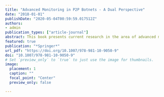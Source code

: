 ```yaml
---
title: "Advanced Monitoring in P2P Botnets - A Dual Perspective"
date: "2018-01-01"
publishDate: "2020-05-04T00:59:59.017512Z"
authors:
- admin
publication_types: ["article-journal"]
abstract: This book presents current research in the area of advanced monitoring in P2P botnets, and uses a dual-perspective approach to discuss aspects of botnet monitoring in-depth. First, from the perspective of a defender, e.g. researchers, it introduces advanced approaches to successfully monitor botnets, taking the presence of current botnet anti-monitoring mechanisms into consideration. Then, adopting a botmaster perspective to anticipate the advances in future botnets, it introduces advanced measures to detect and prevent monitoring activities. All the proposed methods were evaluated either using real-world data or in a simulation scenario. In addition to providing readers with an in-depth understanding of P2P botnets, the book also analyzes the implications of the various design choices of recent botnets for effectively monitoring them. It serves as an excellent introduction to new researchers and provides a useful review for specialists in the field.
featured: true
publication: "*Springer*"
url_pdf: "https://doi.org/10.1007/978-981-10-9050-9"
doi: "10.1007/978-981-10-9050-9"
# Set `preview_only` to `true` to just use the image for thumbnails.
image:
  placement: 1
  caption: ""
  focal_point: "Center"
  preview_only: false

---
```


